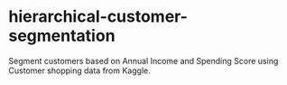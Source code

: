 # hierarchical-customer-segmentation
Segment customers based on Annual Income and Spending Score using Customer shopping data from Kaggle.
